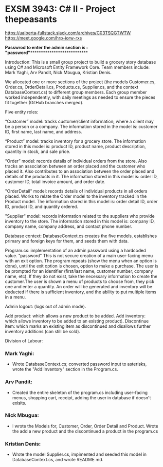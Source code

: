 # EXSM 3943: C# II - Project thepeasants
 https://ualberta-fullstack.slack.com/archives/C03TSQGTWTW https://meet.google.com/hrp-iorw-rxs

******Passwrod to enter the admin section is : "password"*********************************

Introduction: This is a small group project to build a grocery story database using C# and Microsoft Entity Framework Core. Team members include: Mark Yaghi, Arv Pandit, Nick Mbugua, Kristian Denis.

We allocated one or more sections of the project (the models Customer.cs, Order.cs, OrderDetail.cs, Products.cs, Supplier.cs, and the context DatabaseContext.cs) to different group members. Each group member worked independently, with daily meetings as needed to ensure the pieces fit together (GitHub branches merged).

Five entity roles:

“Customer” model: tracks customer/client information, where a client may be a person or a company. The information stored in the model is: customer ID, first name, last name, and address.

“Product” model: tracks inventory for a grocery store. The information stored in this model is: product ID, product name, product description, quantity in stock, and sale price.

“Order” model: records details of individual orders from the store. Also tracks an association between an order placed and the customer who placed it. Also contributes to an association between the order placed and details of the products in it. The information stored in this model is: order ID, customer ID, total invoice amount, and order date.

"OrderDetail" model: records details of individual products in all orders placed. Works to relate the Order model to the inventory tracked in the Product model. The information stored in this model is: order detail ID, order ID, product ID, and quantity ordered.

"Supplier" model: records information related to the suppliers who provide inventory to the store. The information stored in this model is: company ID, company name, company address, and contact phone number.

Database context: DatabaseContext.cs creates the five models, establishes primary and foreign keys for them, and seeds them with data.

Program.cs: implementation of an admin password using a hardcoded value. "password" This is not secure creation of a main user-facing menu with an exit option. The program repeats (show the menu when an option is done), until the exit option is chosen, option to make a purchase. The user is be prompted for an identifier (first/last name, customer number, company name, etc). If they do not exist, take the necessary information to create the customer.The user is shown a menu of products to choose from, they pick one and enter a quantity. An order will be generated and inventory will be deducted if there is sufficient inventory, and the ability to put multiple items in a menu.

Admin logout: (logs out of admin mode).

Add product: which allows a new product to be added. Add inventory: which allows inventory to be added to an existing product). Discontinue item: which marks an existing item as discontinued and disallows further inventory additions (can still be sold).

Division of Labour:

### Mark Yaghi:
* Wrote DatabaseContext.cs; converted password input to asterisks, wrote the "Add Inventory" section in the Program.cs.

### Arv Pandit:
* Created the entire skeleton of the program.cs including user-facing menus, shopping cart, receipt, adding the user in database if doesn't exisits.  

### Nick Mbugua:
* I wrote the Models for, Customer, Order, Order Detail and Product. Wrote the add a new product and the discontinued a product in the program.cs

### Kristian Denis:
* Wrote the model Supplier.cs, impimented and seeded this model in DatabaseContext.cs, and wrote README.md.